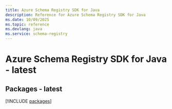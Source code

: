 ```yaml
---
title: Azure Schema Registry SDK for Java
description: Reference for Azure Schema Registry SDK for Java
ms.date: 10/09/2025
ms.topic: reference
ms.devlang: java
ms.service: schema-registry
---
```

# Azure Schema Registry SDK for Java - latest
## Packages - latest
[!INCLUDE [packages](schema-registry-index.md)]